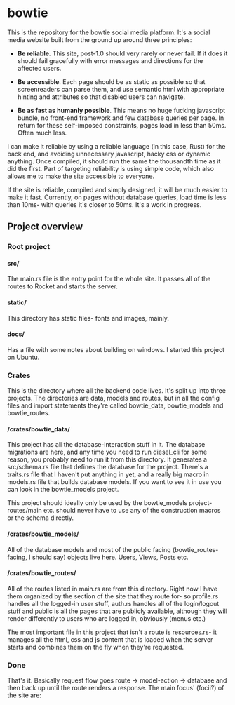 # bowtie

This is the repository for the bowtie social media platform. It's a social media
website built from the ground up around three principles:

* __Be reliable__. This site, post-1.0 should very rarely or never fail. If it does
  it should fail gracefully with error messages and directions for the affected users.

* __Be accessible__. Each page should be as static as possible so that screenreaders
  can parse them, and use semantic html with appropriate hinting and attributes so that
  disabled users can navigate.

* __Be as fast as humanly possible__. This means no huge fucking javascript bundle, no
  front-end framework and few database queries per page. In return for these self-imposed 
  constraints, pages load in less than 50ms. Often much less.

I can make it reliable by using a reliable language (in this case, Rust) for the back end,
and avoiding unnecessary javascript, hacky css or dynamic anything. Once compiled, it should
run the same the thousandth time as it did the first. Part of targeting reliability is using
simple code, which also allows me to make the site accessible to everyone.

If the site is reliable, compiled and simply designed, it will be much easier to make it 
fast. Currently, on pages without database queries, load time is less than 10ms- with queries
it's closer to 50ms. It's a work in progress.

## Project overview

### Root project

#### src/

The main.rs file is the entry point for the whole site. 
It passes all of the routes to Rocket and starts the server.

#### static/

This directory has static files- fonts and images, mainly.

#### docs/

Has a file with some notes about building on windows. I started this project on
Ubuntu.

### Crates

This is the directory where all the backend code lives. It's split up into three
projects. The directories are data, models and routes, but in all the config files
and import statements they're called bowtie_data, bowtie_models and bowtie_routes.

#### /crates/bowtie_data/

This project has all the database-interaction stuff in it. The database migrations
are here, and any time you need to run diesel_cli for some reason, you probably need
to run it from this directory. It generates a src/schema.rs file that defines the
database for the project. There's a traits.rs file that I haven't put anything in yet,
and a really big macro in models.rs file that builds database models. If you want
to see it in use you can look in the bowtie_models project. 

This project should ideally only be used by the bowtie_models project- routes/main
etc. should never have to use any of the construction macros or the schema directly.

#### /crates/bowtie_models/

All of the database models and most of the public facing (bowtie_routes-facing, I 
should say) objects live here. Users, Views, Posts etc.

#### /crates/bowtie_routes/

All of the routes listed in main.rs are from this directory. Right now I have them
organized by the section of the site that they route for- so profile.rs handles all
the logged-in user stuff, auth.rs handles all of the login/logout stuff and public
is all the pages that are publicly available, although they will render differently
to users who are logged in, obviously (menus etc.)

The most important file in this project that isn't a route is resources.rs- it manages
all the html, css and js content that is loaded when the server starts and combines
them on the fly when they're requested.

### Done

That's it. Basically request flow goes route -> model-action -> database and then back
up until the route renders a response. The main focus' (focii?) of the site are: